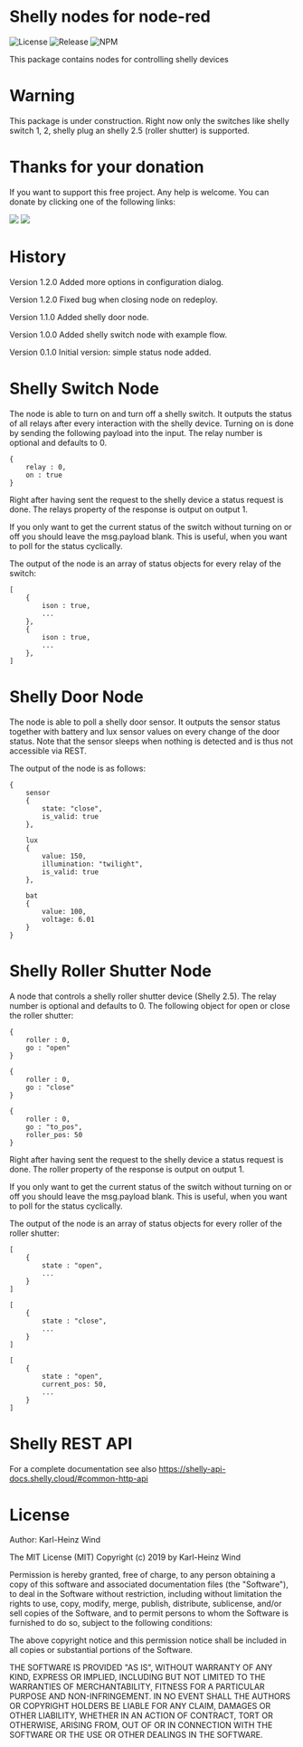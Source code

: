 # Shelly nodes for node-red

![License](https://img.shields.io/github/license/windkh/node-red-contrib-shelly.svg)
![Release](https://img.shields.io/npm/v/node-red-contrib-shelly.svg)
![NPM](https://img.shields.io/npm/dm/node-red-contrib-shelly.svg)

This package contains nodes for controlling shelly devices

# Warning
This package is under construction. Right now only the switches like shelly switch 1, 2, shelly plug an shelly 2.5 (roller shutter) is supported.


# Thanks for your donation
If you want to support this free project. Any help is welcome. You can donate by clicking one of the following links:

<a target="blank" href="https://blockchain.com/btc/payment_request?address=1PBi7BoZ1mBLQx4ePbwh1MVoK2RaoiDsp5"><img src="https://img.shields.io/badge/Donate-Bitcoin-green.svg"/></a>
<a target="blank" href="https://www.paypal.me/windkh"><img src="https://img.shields.io/badge/Donate-PayPal-blue.svg"/></a>



# History
Version 1.2.0
Added more options in configuration dialog.

Version 1.2.0
Fixed bug when closing node on redeploy.

Version 1.1.0
Added shelly door node.

Version 1.0.0
Added shelly switch node with example flow.

Version 0.1.0
Initial version: simple status node added.



# Shelly Switch Node
The node is able to turn on and turn off a shelly switch. It outputs the status of all relays after every interaction with the shelly device.
Turning on is done by sending the following payload into the input. The relay number is optional and defaults to 0.


```
{
    relay : 0,
	on : true
}
```

Right after having sent the request to the shelly device a status request is done. The relays property of the response is output on output 1.

If you only want to get the current status of the switch without turning on or off you should leave the msg.payload blank. 
This is useful, when you want to poll for the status cyclically. 

The output of the node is an array of status objects for every relay of the switch:


```
[
    {
        ison : true,
	    ...
    },
    {
        ison : true,
	    ...
    },
]
```


# Shelly Door Node
The node is able to poll a shelly door sensor. It outputs the sensor status together with battery and lux sensor values on every change of the door status.
Note that the sensor sleeps when nothing is detected and is thus not accessible via REST.

The output of the node is as follows:


```
{
    sensor 
	{
		state: "close", 
		is_valid: true 
	},
	
	lux 
	{ 
		value: 150, 
		illumination: "twilight", 
		is_valid: true 
	},
	
	bat 
	{ 
		value: 100, 
		voltage: 6.01 
	}
}
```

# Shelly Roller Shutter Node

A node that controls a shelly roller shutter device (Shelly 2.5).
The relay number is optional and defaults to 0. The following object for open or close the roller shutter:

```
{
    roller : 0,
	go : "open"
}
```

```
{
    roller : 0,
	go : "close"
}
```

```
{
    roller : 0,
	go : "to_pos",
	roller_pos: 50
}
```

Right after having sent the request to the shelly device a status request is done. The roller property of the response is output on output 1.

If you only want to get the current status of the switch without turning on or off you should leave the msg.payload blank. 
This is useful, when you want to poll for the status cyclically. 

The output of the node is an array of status objects for every roller of the roller shutter:

```
[
    {
        state : "open",
	    ...
    }
]
```

```
[
    {
        state : "close",
	    ...
    }
]
```

```
[
    {
        state : "open",
        current_pos: 50,
	    ...
    }
]
```

# Shelly REST API
For a complete documentation see also
https://shelly-api-docs.shelly.cloud/#common-http-api 



# License

Author: Karl-Heinz Wind

The MIT License (MIT)
Copyright (c) 2019 by Karl-Heinz Wind

Permission is hereby granted, free of charge, to any person obtaining a copy of this software and associated documentation files (the "Software"), to deal in the Software without restriction, including without limitation the rights to use, copy, modify, merge, publish, distribute, sublicense, and/or sell copies of the Software, and to permit persons to whom the Software is furnished to do so, subject to the following conditions:

The above copyright notice and this permission notice shall be included in all copies or substantial portions of the Software.

THE SOFTWARE IS PROVIDED "AS IS", WITHOUT WARRANTY OF ANY KIND, EXPRESS OR IMPLIED, INCLUDING BUT NOT LIMITED TO THE WARRANTIES OF MERCHANTABILITY, FITNESS FOR A PARTICULAR PURPOSE AND NON-INFRINGEMENT. IN NO EVENT SHALL THE AUTHORS OR COPYRIGHT HOLDERS BE LIABLE FOR ANY CLAIM, DAMAGES OR OTHER LIABILITY, WHETHER IN AN ACTION OF CONTRACT, TORT OR OTHERWISE, ARISING FROM, OUT OF OR IN CONNECTION WITH THE SOFTWARE OR THE USE OR OTHER DEALINGS IN THE SOFTWARE.
